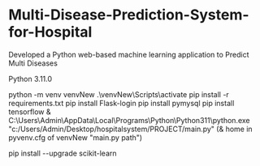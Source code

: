 # Multi-Disease-Prediction-System-for-Hospital
Developed a Python web-based machine learning application to Predict Multi Diseases

Python 3.11.0

python -m venv venvNew
.\venvNew\Scripts\activate
pip install -r requirements.txt
pip install Flask-login
pip install pymysql
pip install tensorflow
& C:\Users\Admin\AppData\Local\Programs\Python\Python311\python.exe "c:/Users/Admin/Desktop/hospitalsystem/PROJECT/main.py"
(& home in pyvenv.cfg of venvNew "main.py path")

pip install --upgrade scikit-learn
